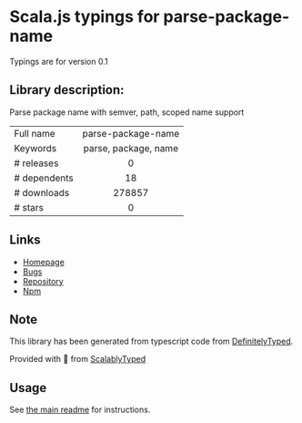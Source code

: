 
# Scala.js typings for parse-package-name

Typings are for version 0.1

## Library description:
Parse package name with semver, path, scoped name support

|                    |                 |
| ------------------ | :-------------: |
| Full name          | parse-package-name |
| Keywords           | parse, package, name |
| # releases         | 0 |
| # dependents       | 18 |
| # downloads        | 278857 |
| # stars            | 0 |

## Links
- [Homepage](https://github.com/egoist/parse-package-name#readme)
- [Bugs](https://github.com/egoist/parse-package-name/issues)
- [Repository](https://github.com/egoist/parse-package-name)
- [Npm](https://www.npmjs.com/package/parse-package-name)
    


## Note
This library has been generated from typescript code from [DefinitelyTyped](https://definitelytyped.org).

Provided with :purple_heart: from [ScalablyTyped](https://github.com/oyvindberg/ScalablyTyped)

## Usage
See [the main readme](../../readme.md) for instructions.


